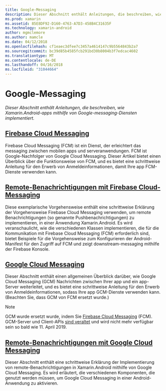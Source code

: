 ```yaml
---
title: Google-Messaging
description: Dieser Abschnitt enthält Anleitungen, die beschreiben, wie Xamarin.Android-apps mithilfe von Google-messaging-Diensten implementiert.
ms.prod: xamarin
ms.assetid: 85E8DF92-D160-4763-A7D3-458B4C31635F
ms.technology: xamarin-android
author: mgmclemore
ms.author: mamcle
ms.date: 04/12/2018
ms.openlocfilehash: cf1eaec3dfee7c3457a4614147c9b5564843b2a7
ms.sourcegitcommit: bc39d85b4585fcb291bd30b8004b3f7edcac4602
ms.translationtype: MT
ms.contentlocale: de-DE
ms.lasthandoff: 04/16/2018
ms.locfileid: "31044664"
---
```

# <a name="google-messaging"></a>Google-Messaging

_Dieser Abschnitt enthält Anleitungen, die beschreiben, wie Xamarin.Android-apps mithilfe von Google-messaging-Diensten implementiert._

## <a name="firebase-cloud-messagingfirebase-cloud-messagingmd"></a>[Firebase Cloud Messaging](firebase-cloud-messaging.md)

Firebase Cloud Messaging (FCM) ist ein Dienst, der erleichtert das messaging zwischen mobilen apps und serveranwendungen. FCM ist Google-Nachfolger von Google Cloud Messaging. Dieser Artikel bietet einen Überblick über die Funktionsweise von FCM, und es bietet eine schrittweise Anleitung für den Erwerb von Anmeldeinformationen, damit Ihre app FCM-Dienste verwenden kann.

## <a name="remote-notifications-with-firebase-cloud-messagingremote-notifications-with-fcmmd"></a>[Remote-Benachrichtigungen mit Firebase Cloud-Messaging](remote-notifications-with-fcm.md)

Diese exemplarische Vorgehensweise enthält eine schrittweise Erklärung der Vorgehensweise Firebase Cloud Messaging verwenden, um remote Benachrichtigungen (so genannte Pushbenachrichtigungen) zu implementieren, in einer Anwendung Xamarin.Android. Es wird veranschaulicht, wie die verschiedenen Klassen implementieren, die für die Kommunikation mit Firebase Cloud Messaging (FCM) erforderlich sind, bietet Beispiele für die Vorgehensweise zum Konfigurieren der Android-Manifest für den Zugriff auf FCM und zeigt downstream-messaging mithilfe der Firebase Konsole.

## <a name="google-cloud-messaginggoogle-cloud-messagingmd"></a>[Google Cloud Messaging](google-cloud-messaging.md)

Dieser Abschnitt enthält einen allgemeinen Überblick darüber, wie Google Cloud Messaging (GCM) Nachrichten zwischen Ihrer app und ein app-Server weiterleitet, und es bietet eine schrittweise Anleitung für den Erwerb von Anmeldeinformationen, sodass Ihre app GCM-Dienste verwenden kann. (Beachten Sie, dass GCM von FCM ersetzt wurde.)

> [!NOTE]
> GCM wurde ersetzt wurde, indem Sie [Firebase Cloud Messaging](~/android/data-cloud/google-messaging/firebase-cloud-messaging.md) (FCM).
> GCM-Server und Client-APIs [sind veraltet](https://firebase.googleblog.com/2018/04/time-to-upgrade-from-gcm-to-fcm.html) und wird nicht mehr verfügbar sein so bald wie 11. April 2019.

## <a name="remote-notifications-with-google-cloud-messagingremote-notifications-with-gcmmd"></a>[Remote-Benachrichtigungen mit Google Cloud Messaging](remote-notifications-with-gcm.md)

Dieser Abschnitt enthält eine schrittweise Erklärung der Implementierung von remote-Benachrichtigungen in Xamarin.Android mithilfe von Google Cloud Messaging.
Es wird erläutert, die verschiedenen Komponenten, die genutzt werden müssen, um Google Cloud Messaging in einer Android-Anwendung zu aktivieren.


